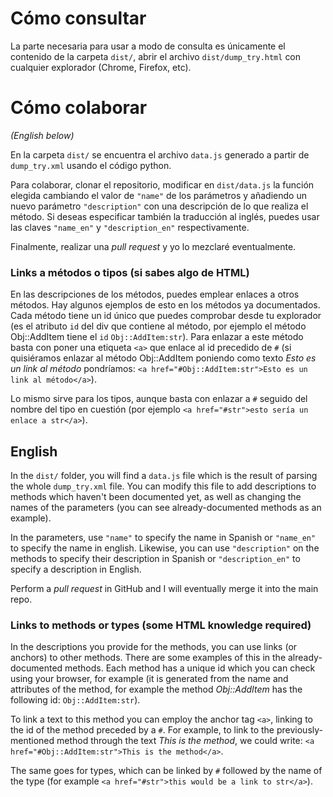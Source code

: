 # Cómo consultar
La parte necesaria para usar a modo de consulta es únicamente el contenido de la carpeta `dist/`,
abrir el archivo `dist/dump_try.html` con cualquier explorador (Chrome, Firefox, etc).

# Cómo colaborar
*(English below)*

En la carpeta `dist/` se encuentra el archivo `data.js` generado a partir
de `dump_try.xml` usando el código python.

Para colaborar, clonar el repositorio, modificar en `dist/data.js` la función elegida
cambiando el valor de `"name"` de los parámetros y añadiendo un nuevo parámetro `"description"`
con una descripción de lo que realiza el método. Si deseas especificar también la traducción al
inglés, puedes usar las claves `"name_en"` y `"description_en"` respectivamente.

Finalmente, realizar una *pull request* y yo lo mezclaré eventualmente.

### Links a métodos o tipos (si sabes algo de HTML)
En las descripciones de los métodos, puedes emplear enlaces a otros métodos. Hay algunos ejemplos
de esto en los métodos ya documentados. Cada método tiene un id único que puedes comprobar desde
tu explorador (es el atributo `id` del div que contiene al método, por ejemplo el método
Obj::AddItem tiene el `id` `Obj::AddItem:str`). Para enlazar a este método basta con poner una
etiqueta `<a>` que enlace al id precedido de `#` (si quisiéramos enlazar al método Obj::AddItem
poniendo como texto *Esto es un link al método* pondríamos:
`<a href="#Obj::AddItem:str">Esto es un link al método</a>`).

Lo mismo sirve para los tipos, aunque basta con enlazar a `#` seguido del nombre del tipo en
cuestión (por ejemplo `<a href="#str">esto sería un enlace a str</a>`).


## English
In the `dist/` folder, you will find a `data.js` file which is the result of parsing the whole
`dump_try.xml` file. You can modify this file to add descriptions to methods which haven't been
documented yet, as well as changing the names of the parameters (you can see already-documented
methods as an example).

In the parameters, use `"name"` to specify the name in Spanish or `"name_en"` to specify the
name in english. Likewise, you can use `"description"` on the methods to specify their description
in Spanish or `"description_en"` to specify a description in English.

Perform a *pull request* in GitHub and I will eventually merge it into the main repo.

### Links to methods or types (some HTML knowledge required)
In the descriptions you provide for the methods, you can use links (or anchors) to other methods.
There are some examples of this in the already-documented methods. Each method has a unique id which
you can check using your browser, for example (it is generated from the name and attributes of the
method, for example the method *Obj::AddItem* has the following id: `Obj::AddItem:str`).

To link a text to this method you can employ the anchor tag `<a>`, linking to the id of the method
preceded by a `#`. For example, to link to the previously-mentioned method through the text *This
is the method*, we could write: `<a href="#Obj::AddItem:str">This is the method</a>`.

The same goes for types, which can be linked by `#` followed by the name of the type (for example
`<a href="#str">this would be a link to str</a>`).

